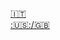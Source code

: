 [:it:](https://github.com/Dicast3/Veluntra/blob/main/README-ita.md)\
[:🇺🇸:/:gb:](https://github.com/Dicast3/Veluntra/blob/main/README-eng.md)
